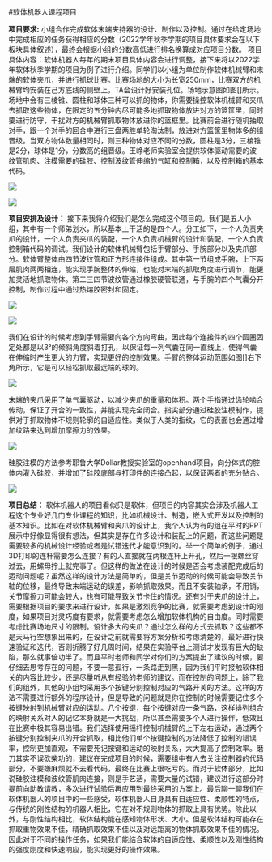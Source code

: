#软体机器人课程项目

**项目要求:** 小组合作完成软体末端夹持器的设计、制作以及控制。通过在给定场地中完成相应的任务获得相应的分数（2022学年秋季学期的项目具体要求会在以下板块具体叙述），最终会根据小组的分数高低进行排名换算成对应项目分数。
项目具体内容：软体机器人每年的期末项目具体内容会进行调整，接下来将以2022学年软体秋季学期的项目为例子进行介绍。同学们以小组为单位制作软体机械臂和末端的软体夹爪，并进行抓球比赛。比赛场地的大小为长宽250mm，比赛双方的机械臂均安装在己方底线的侧壁上，TA会设计好安装孔位。场地示意图如图[]所示。场地中会有三棱锥、圆柱和球体三种可以抓的物体，你需要操控软体机械臂和夹爪去抓取这些物体，在限定的五分钟内尽可能多地抓取物体放进对方的篮筐里，同时要进行防守，干扰对方的机械臂抓取物体放进你的篮框里。比赛前会进行随机抽取对手，跟一个对手的回合中进行三盘两胜单轮淘汰制，放进对方篮筐里物体多的组晋级。当双方物体数量相同时，则三种物体对应不同的分数，圆柱是3分，三棱锥是2分，球体是1分，分数高的组晋级。王峥老师实验室会提供软体驱动需要的波纹管肌肉、注模需要的硅胶、控制波纹管伸缩的气缸和控制箱，以及控制箱的基本代码。

![](https://cos.bardreamaster.xyz/202304252302317.png?imageMogr2/format/webp)

![](https://cos.bardreamaster.xyz/202304252301978.png?imageMogr2/format/webp)

**项目安排及设计：** 接下来我将介绍我们是怎么完成这个项目的。我们是五人小组，其中有一个师弟划水，所以基本上干活的是四个人。分工如下，一个人负责夹爪的设计，一个人负责夹爪的装配，一个人负责机械臂的设计和装配，一个人负责控制箱代码的调试。我们设计的软体机械臂包括手臂部分、手腕部分以及夹爪部分。软体臂整体由四节波纹管和正方形连接件组成。其中第一节组成手腕，上下两层肌肉两两相连，能实现手腕整体的伸缩，也能对末端的抓取角度进行调节，能更加灵活地抓取物体。第二三四节波纹管通过橡胶硬管联通，与手腕的四个气囊分开控制，制作过程中通过热熔胶密封和固定。

![](https://cos.bardreamaster.xyz/202304252300784.png?imageMogr2/format/webp)

![](https://cos.bardreamaster.xyz/202304252303877.png?imageMogr2/format/webp)

我们在设计的时候考虑到手臂需要向各个方向弯曲，因此每个连接件的四个圆圈固定处都是以3°的倾斜角度斜着打孔，以保证每一列气囊在同一直线上，使得气囊在伸缩时产生更大的力臂，实现更好的控制效果。手臂的整体运动范围如图[]右下角所示，它是可以轻松抓取最远端的球的。

![](https://cos.bardreamaster.xyz/202304252303981.png?imageMogr2/format/webp)

末端的夹爪采用了单气囊驱动，以减少夹爪的重量和体积。两个手指通过齿轮啮合传动，保证了开合的一致性，并能实现完全闭合。指尖部分通过硅胶注模制作，提供对于抓取物体不规则轮廓的自适应性。类似于人类的指纹，它的表面也会通过增加纹路来达到增加摩擦力的效果。

![](https://cos.bardreamaster.xyz/202304252304685.png?imageMogr2/format/webp)

硅胶注模的方法参考耶鲁大学Dollar教授实验室的openhand项目，向分体式的腔体内灌入硅胶，并增加了硅胶底部与打印件的连接凸起，以保证两者的充分贴合。

![](https://cos.bardreamaster.xyz/202304252304395.png?imageMogr2/format/webp)

**项目总结：** 软体机器人的项目看似只是软体，但项目的内容其实会涉及机器人工程这个专业好几门专业课程的知识，比如机械设计、制造，嵌入式开发以及控制的基本知识。比如在对软体机械臂和夹爪的设计上，我个人认为有的组在平时的PPT展示中好像显得很有想法，但其实是存在许多设计和装配上的问题，而这些问题是需要较多的机械设计经验或者是试错迭代才能意识到的。举一个简单的例子，通过3D打印的连杆需要怎么连接？有的人直接就在两根连杆上开孔，然后一根螺丝穿过去，用螺母拧上就完事了。但这样的做法在设计的时候是否会考虑装配完成后的运动问题呢？虽然这样的设计方法是简单的，但是关节运动的时候可能会导致关节轴的位移，最终导致末端运动的误差，影响抓取效果。而且不安装轴承，不用销，关节摩擦力可能会较大，也有可能导致关节卡住的情况。还有对于夹爪的设计上，需要根据项目的要求来进行设计，如果是激烈竞争的比赛，就需要考虑到设计的刚度，如果项目对灵巧度有要求，就需要考虑怎么增加软体机构的自由度。同时需要考虑比赛场地尺寸的限制。设计多大的夹爪？通过怎么样的方式去抓取？这些都不是天马行空想象出来的，在设计之前就需要将方案分析和考虑清楚的，最好进行快速验证和迭代，否则折腾了好几周时间，结果在实验平台上测试才发现有巨大的缺陷，那么就事倍功半了。而且平时老师和同学对你们的方案提出了建议的时候，要仔细去思考存在的问题，不要一意孤行，一条路走到黑，因为我们平时接触软体相关的内容比较少，还是尽量听从有经验的老师的建议。而在控制的问题上，除了我们的组外，其他的小组均采用多个按键分别控制对应的气路开关的方法。这样的方法不需要进行额外的程序设计，但是导致的问题就是你在控制的时候需要记住多个按键映射到机械臂对应的运动。八个按键，每个按键对应一条气路，这样排列组合的映射关系对人的记忆本身就是一大挑战，所以甚至需要多个人进行操作，低效且在比赛中极其容易出错。我们选择使用摇杆控制机械臂的上下左右运动，通过两个按键分别控制夹爪的开合抓取，相比他们单个按键控制的方法降低了控制的错误率，控制更加直观，不需要死记按键和运动的映射关系，大大提高了控制效率。磨刀其实不误砍柴功的，建议在完成项目的时候，需要组中有人去关注控制器的代码部分，不要嫌麻烦就不去看代码，最终在比赛上很吃亏的。而对于软体部分，比如说硅胶注模和波纹管肌肉连接，则是手艺活，需要大量的试错，建议进行这部分时提前向助教请教，多次进行试验后再应用到最终采用的方案上。最后聊一聊我们在软体机器人的项目中的一些感受，软体机器人自身具有自适应性、柔顺性的特点，与传统的刚性结构的机器人相比，它在对不规则物体的抓取上具有优势。除此以外，与刚性结构相比，软体结构能在感知物体形状、大小。但是软体结构可能存在抓取重物效果不佳，精确抓取效果不佳以及对远距离的物体抓取效果不佳的情况。因此对于不同的操作任务，如果我们能结合软体的自适应性、柔顺性以及刚性结构的强度刚度和快速响应，能实现更好的操作效果。
